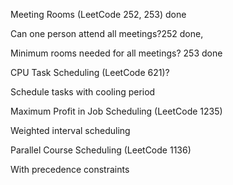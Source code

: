 Meeting Rooms (LeetCode 252, 253) done

Can one person attend all meetings?252 done, 

Minimum rooms needed for all meetings? 253 done

CPU Task Scheduling (LeetCode 621)?

Schedule tasks with cooling period

Maximum Profit in Job Scheduling (LeetCode 1235)

Weighted interval scheduling

Parallel Course Scheduling (LeetCode 1136)

With precedence constraints